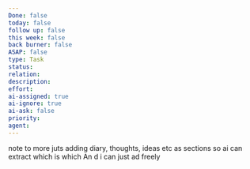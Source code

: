 ```yaml
---
Done: false
today: false
follow up: false
this week: false
back burner: false
ASAP: false
type: Task
status:
relation:
description:
effort:
ai-assigned: true
ai-ignore: true
ai-ask: false
priority:
agent:
---
```

 note to more  juts adding diary, thoughts, ideas etc as  sections so ai can extract which is which
An d i can just ad freely
